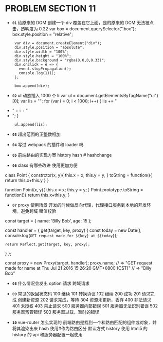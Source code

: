 # PROBLEM SECTION 11

- **`01`** 给原来的 DOM 创建一个 div 覆盖在它上面，是的原来的 DOM 无法被点击，透明度为 0.22
  var box = document.querySelector(".box");
  box.style.position = "relative";

       var div = document.createElement("div");
       div.style.position = "absolute";
       div.style.width = "100%";
       div.style.height = "100%";
       div.style.background = "rgba(0,0,0,0.33)";
       div.onclick = e => {
         event.stopPropagation();
         console.log(111);
       };

       box.append(div);

- **`02`** ul 动态插入 1000 个 li
  var ul = document.getElementsByTagName("ul")[0];
  var lis = "";
  for (var i = 0; i < 1000; i++) {
  lis += "<li>" + i + "<li>";
  }

       ul.append(lis);

- **`03`** 超出范围的正整数相加

* **`04`** 写过 webpack 的插件和 loader 吗

- **`05`** 前端路由的实现方案
  history
  hash # hashchange

- **`06`** class 有哪些改进
  使用更加方便

class Point {
constrctor(x, y){
this.x = x;
this.y = y;
}
toString = function(){
return this.x+this.y
}
}

function Point(x, y){
this.x = x;
this.y = y;
}
Point.prototype.toString = function(){
return this.x+this.y;
}

- **`07`** proxy 使用场景
  开发的时候做反向代理，代理接口服务到本地的开发环境。避免跨域
  赋值校验

const target = {
name: 'Billy Bob',
age: 15
};

const handler = {
get(target, key, proxy) {
const today = new Date();
console.log(`GET request made for ${key} at ${today}`);

    return Reflect.get(target, key, proxy);

}
};

const proxy = new Proxy(target, handler);
proxy.name;
// => "GET request made for name at Thu Jul 21 2016 15:26:20 GMT+0800 (CST)"
// => "Billy Bob"

- **`08`** 什么情况会发出 option 请求
  跨域请求

- **`09`** 常见的返回状态码
  100 继续
  101 转换协议
  102 继续
  200 成功
  201 请求完成 创建新资源
  202 请求完成，等待
  304 资源未更新，丢弃
  400 非法请求
  401 未授权
  403 禁止请求
  500 服务器内部错误
  501 服务器无法识别错误
  502 服务器弯管错误
  503 服务器过载，暂时的错误

- **`10`** vue-router 怎么实现的
  前端路由是找到一个和路由匹配的组件或对象，并将其渲染出来
  hash 使用#作为路由区分 默认方式
  history 使用 html5 的 history 的 api 和服务器配置一起使用

